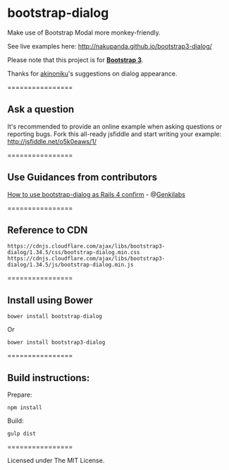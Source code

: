 bootstrap-dialog
================

Make use of Bootstrap Modal more monkey-friendly.

See live examples here: <a href="http://nakupanda.github.io/bootstrap3-dialog/">http://nakupanda.github.io/bootstrap3-dialog/</a>

Please note that this project is for <a href="http://getbootstrap.com/"><strong>Bootstrap 3</strong></a>.

Thanks for [akinoniku](https://github.com/akinoniku)'s suggestions on dialog appearance.

================

## Ask a question

It's recommended to provide an online example when asking questions or reporting bugs.
Fork this all-ready jsfiddle and start writing your example:
<a href="https://jsfiddle.net/o5k0eaws/1/">http://jsfiddle.net/o5k0eaws/1/</a>

================

## Use Guidances from contributors

<a href="https://gist.github.com/Genkilabs/bdcc5f62c5b46a8e0904">How to use bootstrap-dialog as Rails 4 confirm</a> - @[Genkilabs](https://github.com/Genkilabs)

================
## Reference to CDN

```
https://cdnjs.cloudflare.com/ajax/libs/bootstrap3-dialog/1.34.5/css/bootstrap-dialog.min.css
https://cdnjs.cloudflare.com/ajax/libs/bootstrap3-dialog/1.34.5/js/bootstrap-dialog.min.js
```
================

## Install using Bower

```
bower install bootstrap-dialog
```

Or

```
bower install bootstrap3-dialog
```

================

## Build instructions:

Prepare:

```
npm install
```

Build:

```
gulp dist
```

================

Licensed under The MIT License.
